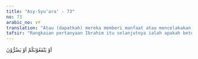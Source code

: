 ```yaml
---
title: "Asy-Syu'ara' - 73"
no: 73
arabic_no: ٧٣
translation: "Atau (dapatkah) mereka memberi manfaat atau mencelakakan kamu?”"
tafsir: "Rangkaian pertanyaan Ibrahim itu selanjutnya ialah apakah betul tuhan-tuhan yang mereka sembah itu dapat mendatangkan faedah dalam kehidupan. Bisakah ia memberi rezeki, makan, dan minum andaikata ia betul-betul tuhan yang mahakuasa? Sebaliknya bisa pulakah ia melepaskan kaum pemujanya dari bala dan musibah yang menimpa mereka?"
---
```


اَوْ يَنْفَعُوْنَكُمْ اَوْ يَضُرُّوْنَ  
